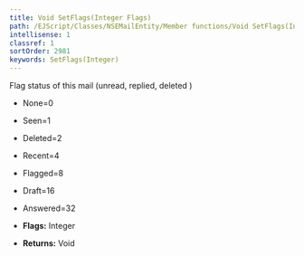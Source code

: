 ```yaml
---
title: Void SetFlags(Integer Flags)
path: /EJScript/Classes/NSEMailEntity/Member functions/Void SetFlags(Integer p_0)
intellisense: 1
classref: 1
sortOrder: 2981
keywords: SetFlags(Integer)
---
```



Flag status of this mail (unread, replied, deleted )

* None=0
* Seen=1
* Deleted=2
* Recent=4
* Flagged=8
* Draft=16
* Answered=32


* **Flags:** Integer
* **Returns:** Void


